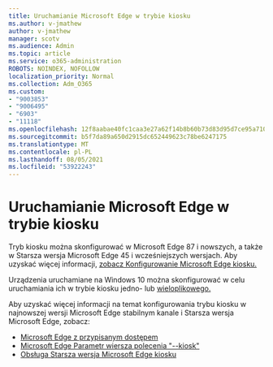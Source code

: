 ```yaml
---
title: Uruchamianie Microsoft Edge w trybie kiosku
ms.author: v-jmathew
author: v-jmathew
manager: scotv
ms.audience: Admin
ms.topic: article
ms.service: o365-administration
ROBOTS: NOINDEX, NOFOLLOW
localization_priority: Normal
ms.collection: Adm_O365
ms.custom:
- "9003853"
- "9006495"
- "6903"
- "11118"
ms.openlocfilehash: 12f8aabae40fc1caa3e27a62f14b8b60b73d83d95d7ce95a7101bcc4379e4fbf
ms.sourcegitcommit: b5f7da89a650d2915dc652449623c78be6247175
ms.translationtype: MT
ms.contentlocale: pl-PL
ms.lasthandoff: 08/05/2021
ms.locfileid: "53922243"
---
```

# <a name="run-microsoft-edge-in-kiosk-mode"></a>Uruchamianie Microsoft Edge w trybie kiosku

Tryb kiosku można skonfigurować w Microsoft Edge 87 i nowszych, a także w Starsza wersja Microsoft Edge 45 i wcześniejszych wersjach. Aby uzyskać więcej informacji, [zobacz Konfigurowanie Microsoft Edge kiosku.](https://docs.microsoft.com/deployedge/microsoft-edge-configure-kiosk-mode)

Urządzenia uruchamiane na Windows 10 można skonfigurować w celu uruchamiania ich w trybie kiosku jedno- lub [wieloplikowego.](https://go.microsoft.com/fwlink/?linkid=2133659)

Aby uzyskać więcej informacji na temat konfigurowania trybu kiosku w najnowszej wersji Microsoft Edge stabilnym kanale i Starsza wersja Microsoft Edge, zobacz:

- [Microsoft Edge z przypisanym dostępem](https://docs.microsoft.com/deployedge/microsoft-edge-configure-kiosk-mode#microsoft-edge-with-assigned-access)
- [Microsoft Edge Parametr wiersza polecenia "--kiosk"](https://answers.microsoft.com/microsoftedge/forum/msedge_open-msedge_win10/access-microsoft-edge-using-command-line/03a4add6-9ca4-4fbb-a183-aaa763a0ab76)
- [Obsługa Starsza wersja Microsoft Edge kiosku](https://blogs.windows.com/msedgedev/2021/02/05/what-you-need-to-know-about-kiosk-mode-when-support-for-microsoft-edge-legacy-ends/)
